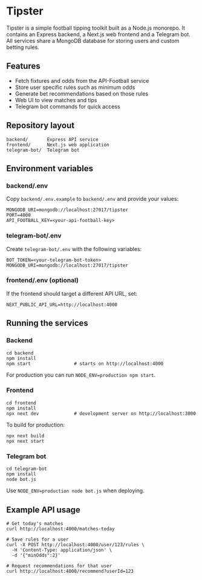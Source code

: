 # Tipster

Tipster is a simple football tipping toolkit built as a Node.js monorepo. It contains an Express backend, a Next.js web frontend and a Telegram bot. All services share a MongoDB database for storing users and custom betting rules.

## Features

- Fetch fixtures and odds from the API-Football service
- Store user specific rules such as minimum odds
- Generate bet recommendations based on those rules
- Web UI to view matches and tips
- Telegram bot commands for quick access

## Repository layout

```
backend/       Express API service
frontend/      Next.js web application
telegram-bot/  Telegram bot
```

## Environment variables

### backend/.env
Copy `backend/.env.example` to `backend/.env` and provide your values:

```
MONGODB_URI=mongodb://localhost:27017/tipster
PORT=4000
API_FOOTBALL_KEY=<your-api-football-key>
```

### telegram-bot/.env
Create `telegram-bot/.env` with the following variables:

```
BOT_TOKEN=<your-telegram-bot-token>
MONGODB_URI=mongodb://localhost:27017/tipster
```

### frontend/.env (optional)
If the frontend should target a different API URL, set:

```
NEXT_PUBLIC_API_URL=http://localhost:4000
```

## Running the services

### Backend

```
cd backend
npm install
npm start                # starts on http://localhost:4000
```

For production you can run `NODE_ENV=production npm start`.

### Frontend

```
cd frontend
npm install
npx next dev             # development server on http://localhost:3000
```

To build for production:

```
npx next build
npx next start
```

### Telegram bot

```
cd telegram-bot
npm install
node bot.js
```

Use `NODE_ENV=production node bot.js` when deploying.

## Example API usage

```
# Get today's matches
curl http://localhost:4000/matches-today

# Save rules for a user
curl -X POST http://localhost:4000/user/123/rules \
  -H 'Content-Type: application/json' \
  -d '{"minOdds":2}'

# Request recommendations for that user
curl http://localhost:4000/recommend?userId=123
```

